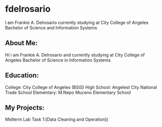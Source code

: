 # fdelrosario
I am Frankie A. Delrosario currently studying at City College of Angeles Bachelor of Science and Information Systems
## About Me:
Hi i am Frankie A. Delrosario and currently studying at City College of Angeles Bachelor of Science in Information Systems
## Education:
 College: City College of Angeles (BSIS)
 High School: Angelest City National Trade School
 Elementary: M.Nepo Muceno Elementary School

 ## My Projects:
 Midterm Lab Task 1:[Data Cleaning and Operation](
